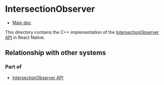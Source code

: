 # IntersectionObserver

* [Main doc](../../../../../../../../__docs__/README.md)

This directory contains the C++ implementation of the [IntersectionObserver API](https://developer.mozilla.org/en-US/docs/Web/API/IntersectionObserver) in React Native.

## Relationship with other systems

### Part of

- [IntersectionObserver API](../../../../../../src/private/webapis/intersectionobserver/__docs__/README.md)
